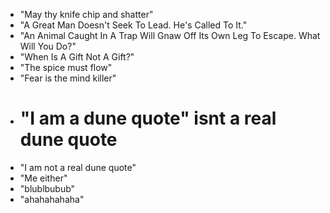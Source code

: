 - "May thy knife chip and shatter"
- "A Great Man Doesn't Seek To Lead. He's Called To It."
- "An Animal Caught In A Trap Will Gnaw Off Its Own Leg To Escape. What Will You Do?"
- "When Is A Gift Not A Gift?"
- "The spice must flow"
- "Fear is the mind killer"
- # "I am a dune quote" isnt a real dune quote
- "I am not a real dune quote"
- "Me either"
- "blublbubub"
- "ahahahahaha"

